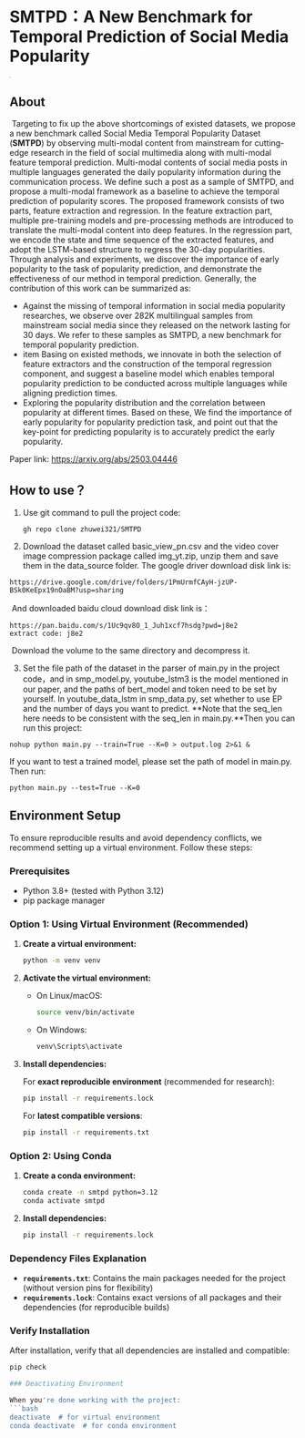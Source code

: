 # **SMTPD：A New Benchmark for Temporal Prediction of Social Media Popularity** 

<img src="https://github.com/zhuwei321/SMTPD/blob/main/images/model.jpg" style="zoom: 15%;" />

## About

​     Targeting to fix up the above shortcomings of existed datasets, we propose a new benchmark called Social Media Temporal Popularity Dataset (**SMTPD**) by observing multi-modal content from mainstream for cutting-edge research in the field of social multimedia along with multi-modal feature temporal prediction. 
Multi-modal contents of social media posts in multiple languages generated the daily popularity information during the communication process. We define such a post as a sample of SMTPD, and
propose a multi-modal framework as a baseline to achieve the temporal prediction of popularity scores. The proposed framework consists of two parts, feature extraction and regression. In the feature extraction part, multiple pre-training models and pre-processing methods are introduced to translate the multi-modal content into deep features. In the regression part, we encode the state and time sequence of the extracted features, and adopt the LSTM-based structure to regress the 30-day popularities. Through analysis and experiments, we discover the importance of early popularity to the task of popularity prediction, and demonstrate the effectiveness of our method in temporal prediction. Generally, the contribution of this work can be summarized as:

-  Against the missing of temporal information in social media popularity researches, we observe over 282K multilingual samples from mainstream social media since they released on the network lasting for 30 days. We refer to these samples as SMTPD, a new benchmark for temporal popularity prediction.
- item Basing on existed methods, we innovate in both the selection of feature extractors and the construction of the temporal regression component, and suggest a baseline model which enables temporal popularity prediction to be conducted across multiple languages while aligning prediction times.
- Exploring the popularity distribution and the correlation between popularity at different times. Based on these, We find the importance of early popularity for popularity prediction task, and point out that the key-point for predicting popularity is to accurately predict the early popularity.

Paper link: https://arxiv.org/abs/2503.04446

## How to use？

1. Use git command to pull the project code:

   ```
   gh repo clone zhuwei321/SMTPD
   ```

2. Download the dataset called basic_view_pn.csv and the video cover image compression package called img_yt.zip, unzip them and save them in the data_source folder.
    The  google driver download disk link is:

  ```
  https://drive.google.com/drive/folders/1PmUrmfCAyH-jzUP-BSk0KeEpx19nOaBM?usp=sharing
  ```

​        And downloaded baidu cloud download disk link is：

```
https://pan.baidu.com/s/1Uc9qv8O_1_Juh1xcf7hsdg?pwd=j8e2 
extract code: j8e2
```

​       Download the  volume to the same directory and decompress it.

3. Set the file path of the dataset in the parser of main.py in the project code，and in smp_model.py,   youtube_lstm3 is the model mentioned in our paper, and the paths of bert_model and token need to be set by yourself. In youtube_data_lstm in smp_data.py, set whether to use EP and the number of days you want to predict. **Note that the seq_len here needs to be consistent with the seq_len in main.py.**Then you can run this project:

```
nohup python main.py --train=True --K=0 > output.log 2>&1 &
```

If you want to test a trained model, please set the path of model in main.py. Then run:

```
python main.py --test=True --K=0 
```

## Environment Setup

To ensure reproducible results and avoid dependency conflicts, we recommend setting up a virtual environment. Follow these steps:

### Prerequisites

- Python 3.8+ (tested with Python 3.12)
- pip package manager

### Option 1: Using Virtual Environment (Recommended)

1. **Create a virtual environment:**
   ```bash
   python -m venv venv
   ```

2. **Activate the virtual environment:**
   - On Linux/macOS:
     ```bash
     source venv/bin/activate
     ```
   - On Windows:
     ```bash
     venv\Scripts\activate
     ```

3. **Install dependencies:**
   
   For **exact reproducible environment** (recommended for research):
   ```bash
   pip install -r requirements.lock
   ```
   
   For **latest compatible versions**:
   ```bash
   pip install -r requirements.txt
   ```

### Option 2: Using Conda

1. **Create a conda environment:**
   ```bash
   conda create -n smtpd python=3.12
   conda activate smtpd
   ```

2. **Install dependencies:**
   ```bash
   pip install -r requirements.lock
   ```

### Dependency Files Explanation

- **`requirements.txt`**: Contains the main packages needed for the project (without version pins for flexibility)
- **`requirements.lock`**: Contains exact versions of all packages and their dependencies (for reproducible builds)

### Verify Installation

After installation, verify that all dependencies are installed and compatible:
```bash
pip check

### Deactivating Environment

When you're done working with the project:
```bash
deactivate  # for virtual environment
conda deactivate  # for conda environment
```

